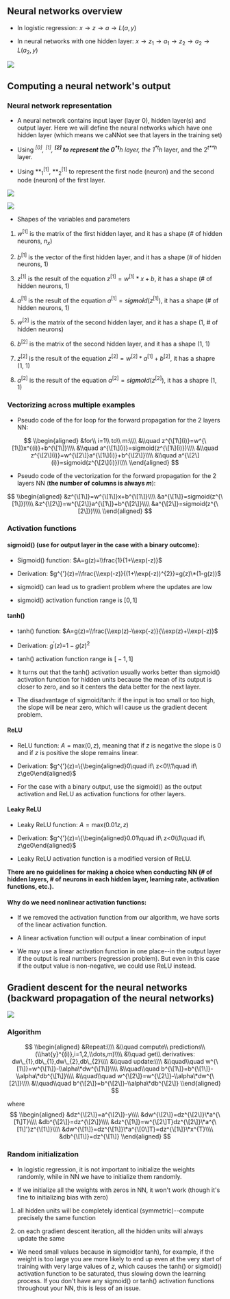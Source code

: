 Neural networks overview
------------------------

-   In logistic regression: *x* → *z* → *a* → *L*(*a*, *y*)

-   In neural networks with one hidden layer:
    *x* → *z*<sub>1</sub> → *a*<sub>1</sub> → *z*<sub>2</sub> → *a*<sub>2</sub> → *L*(*a*<sub>2</sub>, *y*)

![](screenshot/7.png)

Computing a neural network's output
-----------------------------------

### Neural network representation

-   A neural network contains input layer (layer 0), hidden layer(s) and
    output layer. Here we will define the neural networks which have one
    hidden layer (which means we caNNot see that layers in the training
    set)

-   Using **<sup>\[0\]</sup>, **<sup>\[1\]</sup>, **<sup>\[2\]</sup> to
    represent the 0<sup>*t**h*</sup> layer, the 1<sup>*t**h*</sup>
    layer, and the 2<sup>*t**h*</sup> layer.

-   Using **<sub>1</sub><sup>\[1\]</sup>, **<sub>2</sub><sup>\[1\]</sup>
    to represent the first node (neuron) and the second node (neuron) of
    the first layer.

![](screenshot/8.png)

![](screenshot/9.png)

-   Shapes of the variables and parameters

1.  *w*<sup>\[1\]</sup> is the matrix of the first hidden layer, and it
    has a shape (\# of hidden neurons, *n*<sub>*x*</sub>)

2.  *b*<sup>\[1\]</sup> is the vector of the first hidden layer, and it
    has a shape (\# of hidden neurons, 1)

3.  *z*<sup>\[1\]</sup> is the result of the equation
    *z*<sup>\[1\]</sup> = *w*<sup>\[1\]</sup> \* *x* + *b*, it has a
    shape (\# of hidden neurons, 1)

4.  *a*<sup>\[1\]</sup> is the result of the equation
    *a*<sup>\[1\]</sup> = *s**i**g**m**o**i**d*(*z*<sup>\[1\]</sup>), it
    has a shape (\# of hidden neurons, 1)

5.  *w*<sup>\[2\]</sup> is the matrix of the second hidden layer, and it
    has a shape (1, \# of hidden neurons)

6.  *b*<sup>\[2\]</sup> is the matrix of the second hidden layer, and it
    has a shape (1, 1)

7.  *z*<sup>\[2\]</sup> is the result of the equation
    *z*<sup>\[2\]</sup> = *w*<sup>\[2\]</sup> \* *a*<sup>\[1\]</sup> + *b*<sup>\[2\]</sup>,
    it has a shapre (1, 1)

8.  *a*<sup>\[2\]</sup> is the result of the equation
    *a*<sup>\[2\]</sup> = *s**i**g**m**o**i**d*(*z*<sup>\[2\]</sup>), it
    has a shapre (1, 1)

### Vectorizing across multiple examples

-   Pseudo code of the for loop for the forward propagation for the 2
    layers NN:

$$
\\begin{aligned}
&for\\ i=1\\ to\\ m:\\\\
&\\quad z^{\[1\](i)}=w^{\[1\]}x^{(i)}+b^{\[1\]}\\\\
&\\quad a^{\[1\](i)}=sigmoid(z^{\[1\](i)})\\\\
&\\quad z^{\[2\](i)}=w^{\[2\]}a^{\[1\](i)}+b^{\[2\]}\\\\
&\\quad a^{\[2\](i)}=sigmoid(z^{\[2\](i)})\\\\
\\end{aligned}
$$

-   Pseudo code of the vectorization for the forward propagation for the
    2 layers NN (**the number of columns is always *m***):

$$
\\begin{aligned}
&z^{\[1\]}=w^{\[1\]}x+b^{\[1\]}\\\\
&a^{\[1\]}=sigmoid(z^{\[1\]})\\\\
&z^{\[2\]}=w^{\[2\]}a^{\[1\]}+b^{\[2\]}\\\\
&a^{\[2\]}=sigmoid(z^{\[2\]})\\\\
\\end{aligned}
$$

### Activation functions

#### sigmoid() (use for output layer in the case with a binary outcome):

-   Sigmoid() function: $A=g(z)=\\frac{1}{1+\\exp(-z)}$

-   Derivation:
    $g^{'}(z)=\\frac{\\exp(-z)}{(1+\\exp(-z))^{2}}=g(z)\*(1-g(z))$

-   sigmoid() can lead us to gradient problem where the updates are low

-   sigmoid() activation function range is \[0, 1\]

#### tanh()

-   tanh() function:
    $A=g(z)=\\frac{\\exp(z)-\\exp(-z)}{\\exp(z)+\\exp(-z)}$

-   Derivation: *g*<sup>′</sup>(*z*)=1 − *g*(*z*)<sup>2</sup>

-   tanh() activation function range is \[ − 1, 1\]

-   It turns out that the tanh() activation usually works better than
    sigmoid() activation function for hidden units because the mean of
    its output is closer to zero, and so it centers the data better for
    the next layer.

-   The disadvantage of sigmoid/tanh: if the input is too small or too
    high, the slope will be near zero, which will cause us the gradient
    decent problem.

#### ReLU

-   ReLU function: *A* = max(0, *z*), meaning that if *z* is negative
    the slope is 0 and if *z* is positive the slope remains linear.

-   Derivation:
    $g^{'}(z)=\\{\\begin{aligned}0\\quad if\\ z&lt;0\\\\1\\quad if\\ z\\ge0\\end{aligned}$

-   For the case with a binary output, use the sigmoid() as the output
    activation and ReLU as activation functions for other layers.

#### Leaky ReLU

-   Leaky ReLU function: *A* = max(0.01*z*, *z*)

-   Derivation:
    $g^{'}(z)=\\{\\begin{aligned}0.01\\quad if\\ z&lt;0\\\\1\\quad if\\ z\\ge0\\end{aligned}$

-   Leaky ReLU activation function is a modified version of ReLU.

**There are no guidelines for making a choice when conducting NN (\# of
hidden layers, \# of neurons in each hidden layer, learning rate,
activation functions, etc.).**

#### Why do we need nonlinear activation functions:

-   If we removed the activation function from our algorithm, we have
    sorts of the linear activation function.

-   A linear activation function will output a linear combination of
    input

-   We may use a linear activation function in one place--in the output
    layer if the output is real numbers (regression problem). But even
    in this case if the output value is non-negative, we could use ReLU
    instead.

Gradient descent for the neural networks (backward propagation of the neural networks)
--------------------------------------------------------------------------------------

![](screenshot/10.png)

### Algorithm

$$
\\begin{aligned}
&Repeat:\\\\
&\\quad compute\\ predictions\\ (\\hat{y}^{(i)},i=1,2,\\dots,m)\\\\
&\\quad get\\ derivatives: dw\_{1},db\_{1},dw\_{2},db\_{2}\\\\
&\\quad update:\\\\
&\\quad\\quad w^{\[1\]}=w^{\[1\]}-\\alpha\*dw^{\[1\]}\\\\
&\\quad\\quad b^{\[1\]}=b^{\[1\]}-\\alpha\*db^{\[1\]}\\\\
&\\quad\\quad w^{\[2\]}=w^{\[2\]}-\\alpha\*dw^{\[2\]}\\\\
&\\quad\\quad b^{\[2\]}=b^{\[2\]}-\\alpha\*db^{\[2\]}
\\end{aligned}
$$

where
$$
\\begin{aligned}
&dz^{\[2\]}=a^{\[2\]}-y\\\\
&dw^{\[2\]}=dz^{\[2\]}\*a^{\[1\]T}\\\\
&db^{\[2\]}=dz^{\[2\]}\\\\
&dz^{\[1\]}=w^{\[2\]T}dz^{\[2\]}\*a^{\[1\]'}z^{\[1\]}\\\\
&dw^{\[1\]}=dz^{\[1\]}\*a^{\[0\]T}=dz^{\[1\]}\*x^{T}\\\\
&db^{\[1\]}=dz^{\[1\]}
\\end{aligned}
$$

### Random initialization

-   In logistic regression, it is not important to initialize the
    weights randomly, while in NN we have to initialize them randomly.

-   If we initialize all the weights with zeros in NN, it won't work
    (though it's fine to initializing bias with zero)

1.  all hidden units will be completely identical (symmetric)--compute
    precisely the same function

2.  on each gradient descent iteration, all the hidden units will always
    update the same

-   We need small values because in sigmoid(or tanh), for example, if
    the weight is too large you are more likely to end up even at the
    very start of training with very large values of *z*, which causes
    the tanh() or sigmoid() activation function to be saturated, thus
    slowing down the learning process. If you don't have any sigmoid()
    or tanh() activation functions throughout your NN, this is less of
    an issue.

